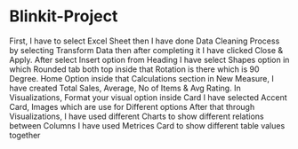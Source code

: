 # Blinkit-Project
First, I have to select Excel Sheet then I have done Data Cleaning Process by selecting Transform Data then after completing it I have clicked Close & Apply.
After select Insert option from Heading I have select Shapes option in which Rounded tab both top inside that Rotation is there which is 90 Degree.
Home Option inside that Calculations section in New Measure, I have created Total Sales, Average, No of Items & Avg Rating.
In Visualizations, Format your visual option inside Card I have selected Accent Card, Images which are use for Different options
After that through Visualizations, I have used different Charts to show different relations between Columns
I have used Metrices Card to show different table values together
